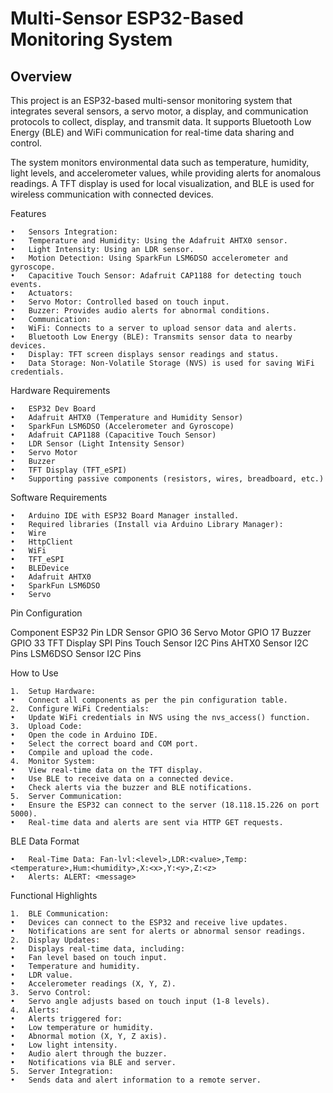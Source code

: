 # Multi-Sensor ESP32-Based Monitoring System

## Overview

This project is an ESP32-based multi-sensor monitoring system that integrates several sensors, a servo motor, a display, and communication protocols to collect, display, and transmit data. It supports Bluetooth Low Energy (BLE) and WiFi communication for real-time data sharing and control.

The system monitors environmental data such as temperature, humidity, light levels, and accelerometer values, while providing alerts for anomalous readings. A TFT display is used for local visualization, and BLE is used for wireless communication with connected devices.

Features

	•	Sensors Integration:
	•	Temperature and Humidity: Using the Adafruit AHTX0 sensor.
	•	Light Intensity: Using an LDR sensor.
	•	Motion Detection: Using SparkFun LSM6DSO accelerometer and gyroscope.
	•	Capacitive Touch Sensor: Adafruit CAP1188 for detecting touch events.
	•	Actuators:
	•	Servo Motor: Controlled based on touch input.
	•	Buzzer: Provides audio alerts for abnormal conditions.
	•	Communication:
	•	WiFi: Connects to a server to upload sensor data and alerts.
	•	Bluetooth Low Energy (BLE): Transmits sensor data to nearby devices.
	•	Display: TFT screen displays sensor readings and status.
	•	Data Storage: Non-Volatile Storage (NVS) is used for saving WiFi credentials.

Hardware Requirements

	•	ESP32 Dev Board
	•	Adafruit AHTX0 (Temperature and Humidity Sensor)
	•	SparkFun LSM6DSO (Accelerometer and Gyroscope)
	•	Adafruit CAP1188 (Capacitive Touch Sensor)
	•	LDR Sensor (Light Intensity Sensor)
	•	Servo Motor
	•	Buzzer
	•	TFT Display (TFT_eSPI)
	•	Supporting passive components (resistors, wires, breadboard, etc.)

Software Requirements

	•	Arduino IDE with ESP32 Board Manager installed.
	•	Required libraries (Install via Arduino Library Manager):
	•	Wire
	•	HttpClient
	•	WiFi
	•	TFT_eSPI
	•	BLEDevice
	•	Adafruit AHTX0
	•	SparkFun LSM6DSO
	•	Servo

Pin Configuration

Component	ESP32 Pin
LDR Sensor	GPIO 36
Servo Motor	GPIO 17
Buzzer	GPIO 33
TFT Display	SPI Pins
Touch Sensor	I2C Pins
AHTX0 Sensor	I2C Pins
LSM6DSO Sensor	I2C Pins

How to Use

	1.	Setup Hardware:
	•	Connect all components as per the pin configuration table.
	2.	Configure WiFi Credentials:
	•	Update WiFi credentials in NVS using the nvs_access() function.
	3.	Upload Code:
	•	Open the code in Arduino IDE.
	•	Select the correct board and COM port.
	•	Compile and upload the code.
	4.	Monitor System:
	•	View real-time data on the TFT display.
	•	Use BLE to receive data on a connected device.
	•	Check alerts via the buzzer and BLE notifications.
	5.	Server Communication:
	•	Ensure the ESP32 can connect to the server (18.118.15.226 on port 5000).
	•	Real-time data and alerts are sent via HTTP GET requests.

BLE Data Format

	•	Real-Time Data: Fan-lvl:<level>,LDR:<value>,Temp:<temperature>,Hum:<humidity>,X:<x>,Y:<y>,Z:<z>
	•	Alerts: ALERT: <message>

Functional Highlights

	1.	BLE Communication:
	•	Devices can connect to the ESP32 and receive live updates.
	•	Notifications are sent for alerts or abnormal sensor readings.
	2.	Display Updates:
	•	Displays real-time data, including:
	•	Fan level based on touch input.
	•	Temperature and humidity.
	•	LDR value.
	•	Accelerometer readings (X, Y, Z).
	3.	Servo Control:
	•	Servo angle adjusts based on touch input (1-8 levels).
	4.	Alerts:
	•	Alerts triggered for:
	•	Low temperature or humidity.
	•	Abnormal motion (X, Y, Z axis).
	•	Low light intensity.
	•	Audio alert through the buzzer.
	•	Notifications via BLE and server.
	5.	Server Integration:
	•	Sends data and alert information to a remote server.
